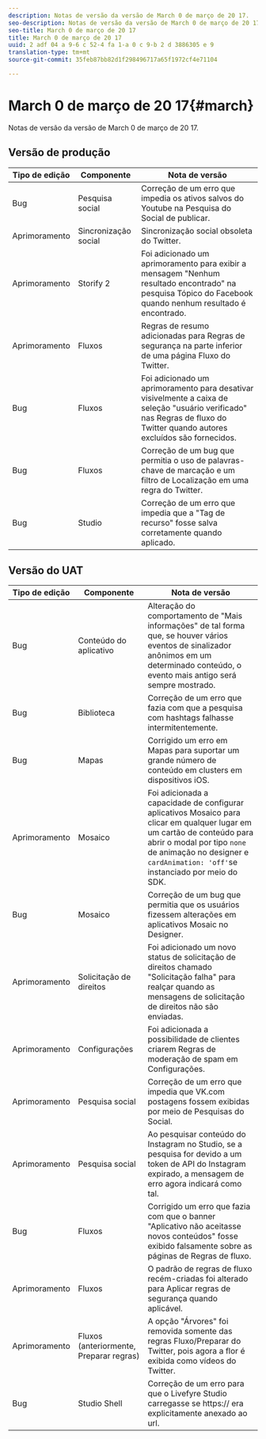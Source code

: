 ```yaml
---
description: Notas de versão da versão de March 0 de março de 20 17.
seo-description: Notas de versão da versão de March 0 de março de 20 17.
seo-title: March 0 de março de 20 17
title: March 0 de março de 20 17
uuid: 2 adf 04 a 9-6 c 52-4 fa 1-a 0 c 9-b 2 d 3886305 e 9
translation-type: tm+mt
source-git-commit: 35feb87bb82d1f298496717a65f1972cf4e71104

---
```



# March 0 de março de 20 17{#march}

Notas de versão da versão de March 0 de março de 20 17.

## Versão de produção

| Tipo de edição | Componente | Nota de versão |
|---|---|---|
| Bug | Pesquisa social | Correção de um erro que impedia os ativos salvos do Youtube na Pesquisa do Social de publicar. |
| Aprimoramento | Sincronização social | Sincronização social obsoleta do Twitter. |
| Aprimoramento | Storify 2 | Foi adicionado um aprimoramento para exibir a mensagem &quot;Nenhum resultado encontrado&quot; na pesquisa Tópico do Facebook quando nenhum resultado é encontrado. |
| Aprimoramento | Fluxos | Regras de resumo adicionadas para Regras de segurança na parte inferior de uma página Fluxo do Twitter. |
| Bug | Fluxos | Foi adicionado um aprimoramento para desativar visivelmente a caixa de seleção &quot;usuário verificado&quot; nas Regras de fluxo do Twitter quando autores excluídos são fornecidos. |
| Bug | Fluxos | Correção de um bug que permitia o uso de palavras-chave de marcação e um filtro de Localização em uma regra do Twitter. |
| Bug | Studio | Correção de um erro que impedia que a &quot;Tag de recurso&quot; fosse salva corretamente quando aplicado. |

## Versão do UAT

| Tipo de edição | Componente | Nota de versão |
|---|---|---|
| Bug | Conteúdo do aplicativo | Alteração do comportamento de &quot;Mais informações&quot; de tal forma que, se houver vários eventos de sinalizador anônimos em um determinado conteúdo, o evento mais antigo será sempre mostrado. |
| Bug | Biblioteca | Correção de um erro que fazia com que a pesquisa com hashtags falhasse intermitentemente. |
| Bug | Mapas | Corrigido um erro em Mapas para suportar um grande número de conteúdo em clusters em dispositivos iOS. |
| Aprimoramento | Mosaico | Foi adicionada a capacidade de configurar aplicativos Mosaico para clicar em qualquer lugar em um cartão de conteúdo para abrir o modal por tipo `none` de animação no designer e `cardAnimation: 'off'`se instanciado por meio do SDK. |
| Bug | Mosaico | Correção de um bug que permitia que os usuários fizessem alterações em aplicativos Mosaic no Designer. |
| Aprimoramento | Solicitação de direitos | Foi adicionado um novo status de solicitação de direitos chamado &quot;Solicitação falha&quot; para realçar quando as mensagens de solicitação de direitos não são enviadas. |
| Aprimoramento | Configurações | Foi adicionada a possibilidade de clientes criarem Regras de moderação de spam em Configurações. |
| Aprimoramento | Pesquisa social | Correção de um erro que impedia que VK.com postagens fossem exibidas por meio de Pesquisas do Social. |
| Aprimoramento | Pesquisa social | Ao pesquisar conteúdo do Instagram no Studio, se a pesquisa for devido a um token de API do Instagram expirado, a mensagem de erro agora indicará como tal. |
| Bug | Fluxos | Corrigido um erro que fazia com que o banner &quot;Aplicativo não aceitasse novos conteúdos&quot; fosse exibido falsamente sobre as páginas de Regras de fluxo. |
| Aprimoramento | Fluxos | O padrão de regras de fluxo recém-criadas foi alterado para Aplicar regras de segurança quando aplicável. |
| Aprimoramento | Fluxos (anteriormente, Preparar regras) | A opção &quot;Árvores&quot; foi removida somente das regras Fluxo/Preparar do Twitter, pois agora a flor é exibida como vídeos do Twitter. |
| Bug | Studio Shell | Correção de um erro para que o Livefyre Studio carregasse se https:// era explicitamente anexado ao url. |

